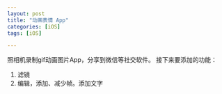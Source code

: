 ```yaml
---
layout: post
title: "动画表情 App"
categories: [iOS]   
tags: [iOS]

---
```


照相机录制gif动画图片App，分享到微信等社交软件。
接下来要添加的功能：
1. 滤镜
2. 编辑，添加、减少帧。添加文字
